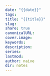 ```yaml
---
date: "{{date}}"
tags:
title: "{{title}}"
slug:
share: true
canonicalURL:
cover.image:
keywords:
description:
series:
lastmod:
author: naive
dir: notes
---
```


